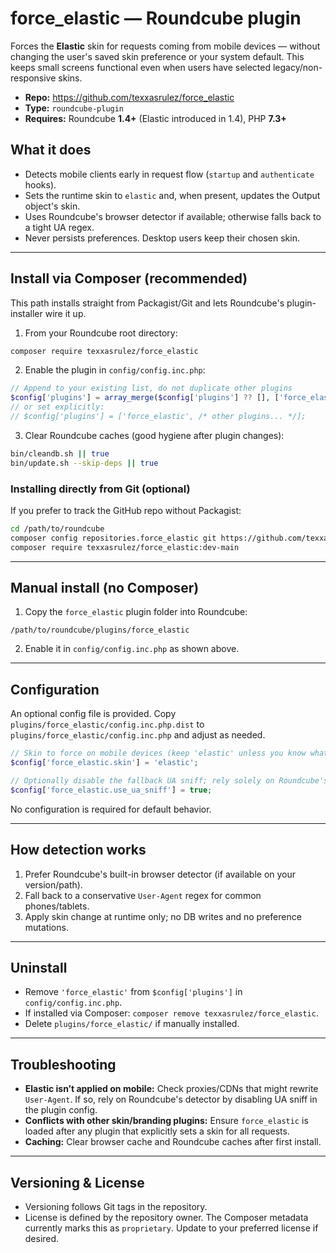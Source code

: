 # force_elastic — Roundcube plugin

Forces the **Elastic** skin for requests coming from mobile devices — without changing the user's saved skin preference or your system default. This keeps small screens functional even when users have selected legacy/non-responsive skins.

- **Repo:** https://github.com/texxasrulez/force_elastic
- **Type:** `roundcube-plugin`
- **Requires:** Roundcube **1.4+** (Elastic introduced in 1.4), PHP **7.3+**

## What it does

- Detects mobile clients early in request flow (`startup` and `authenticate` hooks).
- Sets the runtime skin to `elastic` and, when present, updates the Output object's skin.
- Uses Roundcube's browser detector if available; otherwise falls back to a tight UA regex.
- Never persists preferences. Desktop users keep their chosen skin.

---

## Install via Composer (recommended)

This path installs straight from Packagist/Git and lets Roundcube's plugin-installer wire it up.

1) From your Roundcube root directory:
```bash
composer require texxasrulez/force_elastic
```

2) Enable the plugin in `config/config.inc.php`:
```php
// Append to your existing list, do not duplicate other plugins
$config['plugins'] = array_merge($config['plugins'] ?? [], ['force_elastic']);
// or set explicitly:
// $config['plugins'] = ['force_elastic', /* other plugins... */];
```

3) Clear Roundcube caches (good hygiene after plugin changes):
```bash
bin/cleandb.sh || true
bin/update.sh --skip-deps || true
```

### Installing directly from Git (optional)

If you prefer to track the GitHub repo without Packagist:

```bash
cd /path/to/roundcube
composer config repositories.force_elastic git https://github.com/texxasrulez/force_elastic.git
composer require texxasrulez/force_elastic:dev-main
```

---

## Manual install (no Composer)

1) Copy the `force_elastic` plugin folder into Roundcube:
```
/path/to/roundcube/plugins/force_elastic
```

2) Enable it in `config/config.inc.php` as shown above.

---

## Configuration

An optional config file is provided. Copy `plugins/force_elastic/config.inc.php.dist` to `plugins/force_elastic/config.inc.php` and adjust as needed.

```php
// Skin to force on mobile devices (keep 'elastic' unless you know what you're doing)
$config['force_elastic.skin'] = 'elastic';

// Optionally disable the fallback UA sniff; rely solely on Roundcube's browser detector
$config['force_elastic.use_ua_sniff'] = true;
```

No configuration is required for default behavior.

---

## How detection works

1. Prefer Roundcube's built-in browser detector (if available on your version/path).
2. Fall back to a conservative `User-Agent` regex for common phones/tablets.
3. Apply skin change at runtime only; no DB writes and no preference mutations.

---

## Uninstall

- Remove `'force_elastic'` from `$config['plugins']` in `config/config.inc.php`.
- If installed via Composer: `composer remove texxasrulez/force_elastic`.
- Delete `plugins/force_elastic/` if manually installed.

---

## Troubleshooting

- **Elastic isn’t applied on mobile:** Check proxies/CDNs that might rewrite `User-Agent`. If so, rely on Roundcube's detector by disabling UA sniff in the plugin config.
- **Conflicts with other skin/branding plugins:** Ensure `force_elastic` is loaded after any plugin that explicitly sets a skin for all requests.
- **Caching:** Clear browser cache and Roundcube caches after first install.

---

## Versioning & License

- Versioning follows Git tags in the repository.
- License is defined by the repository owner. The Composer metadata currently marks this as `proprietary`. Update to your preferred license if desired.
